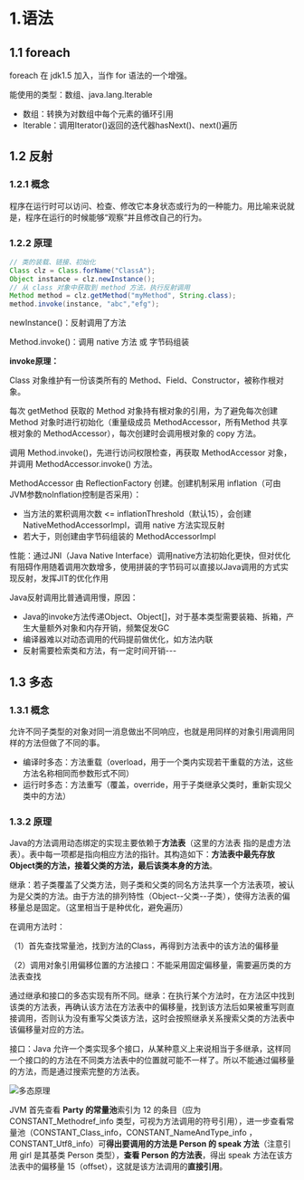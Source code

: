 # 1.语法

## 1.1 foreach

foreach 在 jdk1.5 加入，当作 for 语法的一个增强。

能使用的类型：数组、java.lang.Iterable

- 数组：转换为对数组中每个元素的循环引用
- Iterable：调用Iterator()返回的迭代器hasNext()、next()遍历

## 1.2 反射

### 1.2.1 概念

程序在运行时可以访问、检查、修改它本身状态或行为的一种能力。用比喻来说就是，程序在运行的时候能够“观察”并且修改自己的行为。

### 1.2.2 原理

```Java
// 类的装载、链接、初始化
Class clz = Class.forName("ClassA");
Object instance = clz.newInstance();
// 从 class 对象中获取到 method 方法，执行反射调用
Method method = clz.getMethod("myMethod", String.class);
method.invoke(instance, "abc","efg");
```

newInstance()：反射调用了<init>方法

Method.invoke()：调用 native 方法 或 字节码组装

**invoke原理：**

Class 对象维护有一份该类所有的 Method、Field、Constructor，被称作根对象。

每次 getMethod 获取的 Method 对象持有根对象的引用，为了避免每次创建 Method 对象时进行初始化（重量级成员 MethodAccessor，所有Method 共享根对象的 MethodAccessor），每次创建时会调用根对象的 copy 方法。

调用 Method.invoke()，先进行访问权限检查，再获取 MethodAccessor 对象，并调用 MethodAccessor.invoke() 方法。

MethodAccessor 由 ReflectionFactory 创建。创建机制采用 inflation（可由JVM参数noInflation控制是否采用）：

- 当方法的累积调用次数 <= inflationThreshold（默认15），会创建 NativeMethodAccessorImpl，调用 native 方法实现反射
- 若大于，则创建由字节码组装的 MethodAccessorImpl

性能：通过JNI（Java Native Interface）调用native方法初始化更快，但对优化有阻碍作用随着调用次数增多，使用拼装的字节码可以直接以Java调用的方式实现反射，发挥JIT的优化作用

Java反射调用比普通调用慢，原因：

- Java的invoke方法传递Object、Object[]，对于基本类型需要装箱、拆箱，产生大量额外对象和内存开销，频繁促发GC
- 编译器难以对动态调用的代码提前做优化，如方法内联
- 反射需要检索类和方法，有一定时间开销---

## 1.3 多态

### 1.3.1 概念

允许不同子类型的对象对同一消息做出不同响应，也就是用同样的对象引用调用同样的方法但做了不同的事。

- 编译时多态：方法重载（overload，用于一个类内实现若干重载的方法，这些方法名称相同而参数形式不同）
- 运行时多态：方法重写（覆盖，override，用于子类继承父类时，重新实现父类中的方法）

### 1.3.2 原理

Java的方法调用动态绑定的实现主要依赖于**方法表**（这里的方法表 指的是虚方法表）。表中每一项都是指向相应方法的指针。其构造如下：**方法表中最先存放Object类的方法，接着父类的方法，最后该类本身的方法**。

继承：若子类覆盖了父类方法，则子类和父类的同名方法共享一个方法表项，被认为是父类的方法。由于方法的排列特性（Object--父类--子类），使得方法表的偏移量总是固定。（这里相当于是种优化，避免遍历）

在调用方法时：

（1）首先查找常量池，找到方法的Class，再得到方法表中的该方法的偏移量

（2）调用对象引用偏移位置的方法接口：不能采用固定偏移量，需要遍历类的方法表查找

通过继承和接口的多态实现有所不同。继承：在执行某个方法时，在方法区中找到该类的方法表，再确认该方法在方法表中的偏移量，找到该方法后如果被重写则直接调用，否则认为没有重写父类该方法，这时会按照继承关系搜索父类的方法表中该偏移量对应的方法。 

接口：Java 允许一个类实现多个接口，从某种意义上来说相当于多继承，这样同一个接口的的方法在不同类方法表中的位置就可能不一样了。所以不能通过偏移量的方法，而是通过搜索完整的方法表。

![多态原理](/images/多态原理.png)

 JVM 首先查看 **Party 的常量池**索引为 12 的条目（应为 CONSTANT_Methodref_info 类型，可视为方法调用的符号引用），进一步查看常量池（CONSTANT_Class_info，CONSTANT_NameAndType_info ，CONSTANT_Utf8_info）可**得出要调用的方法是 Person 的 speak 方法**（注意引用 girl 是其基类 Person 类型），**查看 Person 的方法表**，得出 speak 方法在该方法表中的偏移量 15（offset），这就是该方法调用的**直接引用**。